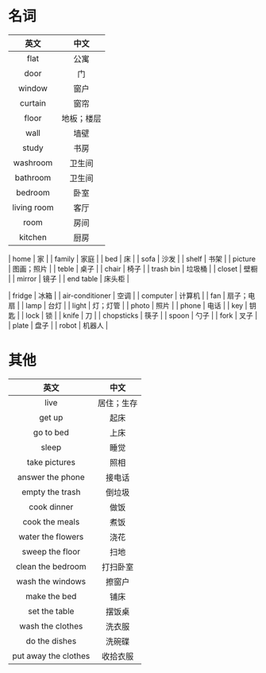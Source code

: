 # 名词
|英文|中文|
|:---:|:---:|
| flat | 公寓 |
| door | 门 |
| window | 窗户 |
| curtain | 窗帘 |
| floor | 地板；楼层 |
| wall | 墙壁 |
| study | 书房 |
| washroom | 卫生间 |
| bathroom | 卫生间 |
| bedroom | 卧室 |
| living room | 客厅 |
| room | 房间 |
| kitchen | 厨房 |

| home | 家 |
| family | 家庭 |
| bed | 床 | 
| sofa | 沙发 | 
| shelf | 书架 | 
| picture | 图画；照片 |
| teble | 桌子 |
| chair | 椅子 |
| trash bin | 垃圾桶 | 
| closet | 壁橱 |
| mirror | 镜子 |
| end table | 床头柜 |

| fridge | 冰箱 | 
| air-conditioner | 空调 |
| computer | 计算机 |
| fan | 扇子；电扇 |
| lamp | 台灯 |
| light | 灯；灯管 |
| photo | 照片 | 
| phone | 电话 | 
| key | 钥匙 |
| lock | 锁 |
| knife | 刀 |
| chopsticks | 筷子 |
| spoon | 勺子 |
| fork | 叉子 |
| plate | 盘子 |
| robot | 机器人 |



# 其他
|英文|中文|
|:---:|:---:|
| live | 居住；生存 |
| get up | 起床 |
| go to bed | 上床 |
| sleep | 睡觉 |
| take pictures | 照相 |
| answer the phone | 接电话 |
| empty the trash | 倒垃圾 |
| cook dinner | 做饭 |
| cook the meals | 煮饭 |
| water the flowers | 浇花 |
| sweep the floor | 扫地 |
| clean the bedroom | 打扫卧室 |
| wash the windows | 擦窗户 |
| make the bed | 铺床 |
| set the table | 摆饭桌 |
| wash the clothes | 洗衣服 |
| do the dishes | 洗碗碟 |
| put away the clothes | 收拾衣服 |




